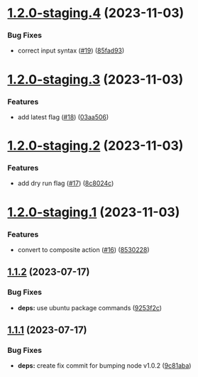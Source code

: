 # [1.2.0-staging.4](https://github.com/outoforbitdev/action-docker-publish/compare/v1.2.0-staging.3...v1.2.0-staging.4) (2023-11-03)


### Bug Fixes

* correct input syntax ([#19](https://github.com/outoforbitdev/action-docker-publish/issues/19)) ([85fad93](https://github.com/outoforbitdev/action-docker-publish/commit/85fad9316c11a99ea8d3db4c04cfd73fac589d0a))

# [1.2.0-staging.3](https://github.com/outoforbitdev/action-docker-publish/compare/v1.2.0-staging.2...v1.2.0-staging.3) (2023-11-03)


### Features

* add latest flag ([#18](https://github.com/outoforbitdev/action-docker-publish/issues/18)) ([03aa506](https://github.com/outoforbitdev/action-docker-publish/commit/03aa506a8b0da15e0a0f3b6a19a1fb27a6840189))

# [1.2.0-staging.2](https://github.com/outoforbitdev/action-docker-publish/compare/v1.2.0-staging.1...v1.2.0-staging.2) (2023-11-03)


### Features

* add dry run flag ([#17](https://github.com/outoforbitdev/action-docker-publish/issues/17)) ([8c8024c](https://github.com/outoforbitdev/action-docker-publish/commit/8c8024cab183c5a183ad2572cecf77b63d2c5463))

# [1.2.0-staging.1](https://github.com/outoforbitdev/action-docker-publish/compare/v1.1.2...v1.2.0-staging.1) (2023-11-03)


### Features

* convert to composite action ([#16](https://github.com/outoforbitdev/action-docker-publish/issues/16)) ([8530228](https://github.com/outoforbitdev/action-docker-publish/commit/8530228d7a36efd0b3b5ddb5e52b1314cd0ba139))

## [1.1.2](https://github.com/outoforbitdev/action-docker-publish/compare/v1.1.1...v1.1.2) (2023-07-17)


### Bug Fixes

* **deps:** use ubuntu package commands ([9253f2c](https://github.com/outoforbitdev/action-docker-publish/commit/9253f2cd4f654f4fe875ffa91592a346bcb2a7cb))

## [1.1.1](https://github.com/outoforbitdev/action-docker-publish/compare/v1.1.0...v1.1.1) (2023-07-17)


### Bug Fixes

* **deps:** create fix commit for bumping node v1.0.2 ([9c81aba](https://github.com/outoforbitdev/action-docker-publish/commit/9c81aba4aa956088df520f966d5de89b8bd085eb))
